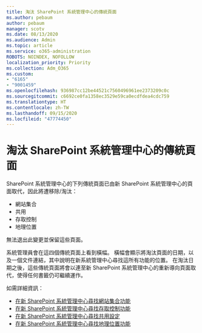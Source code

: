 ```yaml
---
title: 淘汰 SharePoint 系統管理中心的傳統頁面
ms.author: pebaum
author: pebaum
manager: scotv
ms.date: 08/13/2020
ms.audience: Admin
ms.topic: article
ms.service: o365-administration
ROBOTS: NOINDEX, NOFOLLOW
localization_priority: Priority
ms.collection: Adm_O365
ms.custom:
- "6165"
- "9001459"
ms.openlocfilehash: 936987cc12be44521c7560496961ee2373209c0c
ms.sourcegitcommit: c6692ce0fa1358ec3529e59ca0ecdfdea4cdc759
ms.translationtype: HT
ms.contentlocale: zh-TW
ms.lasthandoff: 09/15/2020
ms.locfileid: "47774450"
---
```

# <a name="retire-classic-pages-in-sharepoint-admin-center"></a>淘汰 SharePoint 系統管理中心的傳統頁面

SharePoint 系統管理中心的下列傳統頁面已由新 SharePoint 系統管理中心的頁面取代，因此將遭移除/淘汰： 

- 網站集合 
- 共用
- 存取控制
- 地理位置

無法退出此變更並保留這些頁面。

系統管理員會在這四個傳統頁面上看到橫幅。 橫幅會顯示將淘汰頁面的日期，以及一個文件連結，其中說明在新系統管理中心尋找這所有功能的位置。 在淘汰日期之後，這些傳統頁面將會以連至新 SharePoint 系統管理中心的重新導向頁面取代，使得任何書籤仍可繼續運作。
  
如需詳細資訊：

- [在新 SharePoint 系統管理中心尋找網站集合功能](https://docs.microsoft.com/sharepoint/site-collections-page)
- [在新 SharePoint 系統管理中心尋找存取控制功能](https://docs.microsoft.com/sharepoint/control-access)
- [在新 SharePoint 系統管理中心尋找共用設定](https://docs.microsoft.com/sharepoint/sharing-settings)
- [在新 SharePoint 系統管理中心尋找地理位置功能](https://docs.microsoft.com/sharepoint/manage-geo-locations)